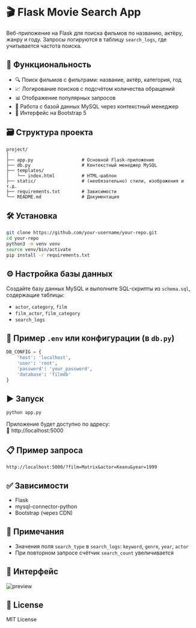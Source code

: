 
# 🎬 Flask Movie Search App

Веб-приложение на Flask для поиска фильмов по названию, актёру, жанру и году. Запросы логируются в таблицу `search_logs`, где учитывается частота поиска.

## 🚀 Функциональность

- 🔍 Поиск фильмов с фильтрами: название, актёр, категория, год
- 📈 Логирование поисков с подсчётом количества обращений
- 📊 Отображение популярных запросов
- 💾 Работа с базой данных MySQL через контекстный менеджер
- 🎨 Интерфейс на Bootstrap 5

## 🗃 Структура проекта

```
project/
│
├── app.py                  # Основной Flask-приложение
├── db.py                   # Контекстный менеджер MySQL
├── templates/
│   └── index.html          # HTML-шаблон
├── static/                 # (необязательно) стили, изображения и т.д.
├── requirements.txt        # Зависимости
└── README.md               # Документация
```

## 🛠 Установка

```bash
git clone https://github.com/your-username/your-repo.git
cd your-repo
python3 -m venv venv
source venv/bin/activate
pip install -r requirements.txt
```

## ⚙️ Настройка базы данных

Создайте базу данных MySQL и выполните SQL-скрипты из `schema.sql`, содержащие таблицы:

- `actor`, `category`, `film`
- `film_actor`, `film_category`
- `search_logs`

## 📝 Пример `.env` или конфигурации (в `db.py`)

```python
DB_CONFIG = {
    'host': 'localhost',
    'user': 'root',
    'password': 'your_password',
    'database': 'filmdb'
}
```

## ▶️ Запуск

```bash
python app.py
```

Приложение будет доступно по адресу:  
📍 http://localhost:5000

## 📋 Пример запроса

```
http://localhost:5000/?film=Matrix&actor=Keanu&year=1999
```

## ✅ Зависимости

- Flask
- mysql-connector-python
- Bootstrap (через CDN)

## 📌 Примечания

- Значения поля `search_type` в `search_logs`: `keyword`, `genre`, `year`, `actor`
- При повторном запросе счётчик `search_count` увеличивается

## 📸 Интерфейс

![preview](preview.png)

## 📄 License

MIT License
